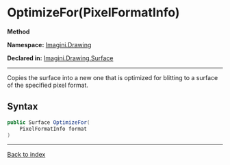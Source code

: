 # OptimizeFor(PixelFormatInfo)

**Method**

**Namespace:** [Imagini.Drawing](Imagini.Drawing.md)

**Declared in:** [Imagini.Drawing.Surface](Imagini.Drawing.Surface.md)

------



Copies the surface into a new one that is optimized for blitting to
a surface of the specified pixel format.


## Syntax

```csharp
public Surface OptimizeFor(
	PixelFormatInfo format
)
```

------

[Back to index](index.md)